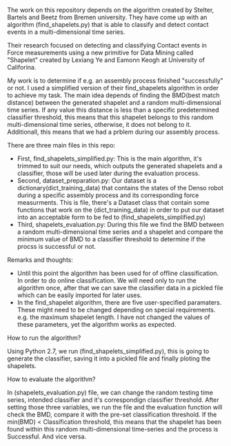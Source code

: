 The work on this repository depends on the algorithm created by Stelter, Bartels and Beetz from Bremen university. They have come up with an algorithm (find_shapelets.py) that is able to classify and detect contact events in a multi-dimensional time series. 

Their research focused on detecting and classifying Contact events in Force measurements using a new primitive for Data Mining called "Shapelet" created by Lexiang Ye and Eamonn Keogh at University of Califorina. 

My work is to determine if e.g. an assembly process finished "successfully" or not. I used a simplified version of their find_shapelets algorithm in order to achieve my task. The main idea depends of finding the BMD(best match distance) between the generated shapelet and a random multi-dimensional time series. If any value this distance is less than a specific predetermined classifier threshold, this means that this shapelet belongs to this random multi-dimensional time series, otherwise, it does not belong to it. Additionall, this means that we had a prblem during our assembly process. 

There are three main files in this repo:
- First, find_shapelets_simplified.py: This is the main algorithm, it's trimmed to suit our needs, which outputs the generated shapelets and a classifier, those will be used later during the evaluation process. 
- Second, dataset_preparation.py: Our dataset is a dictionary(dict_training_data) that contains the states of the Denso robot during a specific assembly process and its corresponding force measurments. This is file, there's a Dataset class that contain some functions that work on the (dict_training_data) in order to put our dataset into an acceptable form to be fed to (find_shapelets_simplified.py)
- Third, shapelets_evaluation.py: During this file we find the BMD between a random multi-dimensional time series and a shapelet and compare the minimum value of BMD to a classifier threshold to determine if the procss is successful or not. 

Remarks and thoughts:
- Until this point the algorithm has been used for of offline classification. In order to do online classification. We will need only to run the algorithm once, after that we can save the classifier data in a pickled file which can be easily imported for later uses. 
- In the find_shapelet algorithm, there are five user-specified paramaters. These might need to be changed depending on special requirements. e.g. the maximum shapelet length. I have not changed the values of these parameters, yet the algorithm works as expected.

How to run the algorithm? 

Using Python 2.7, we run (find_shapelets_simplified.py), this is going to generate the classifier, saving it into a pickled file and finally ploting the shapelets.

How to evaluate the algorithm? 

In (shapelets_evaluation.py) file, we can change the random testing time series, intended classifier and it's correspondign classifier threshold. After setting those three variables, we run the file and the evaluation function will check the BMD, compare it with the pre-set classification threshold. If the min(BMD) <  Classification threshold, this means that the shapelet has been found within this random multi-dimensional time-series and the process is Successful. And vice versa.